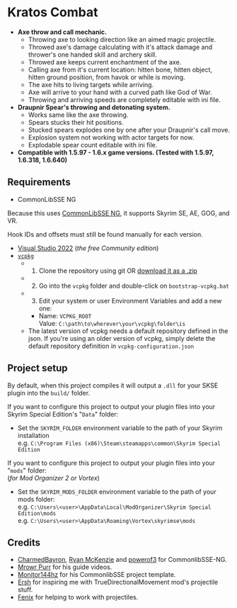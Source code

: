 # Kratos Combat

* **Axe throw and call mechanic.**
  - Throwing axe to looking direction like an aimed magic projectile.
  - Throwed axe's damage calculating with it's attack damage and thrower's one handed skill and archery skill.
  - Throwed axe keeps current enchantment of the axe.
  - Calling axe from it's current location: hitten bone, hitten object, hitten ground position, from havok or while is moving.
  - The axe hits to living targets while arriving.
  - Axe will arrive to your hand with a curved path like God of War.
  - Throwing and arriving speeds are completely editable with ini file.
* **Draupnir Spear's throwing and detonating system.**
  - Works same like the axe throwing.
  - Spears stucks their hit positions.
  - Stucked spears explodes one by one after your Draupnir's call move.
  - Explosion system not working with actor targets for now.
  - Explodable spear count editable with ini file.
* **Compatible with 1.5.97 - 1.6.x game versions. (Tested with 1.5.97, 1.6.318, 1.6.640)**

## Requirements

* CommonLibSSE NG

Because this uses [CommonLibSSE NG](https://github.com/CharmedBaryon/CommonLibSSE-NG), it supports Skyrim SE, AE, GOG, and VR. 

Hook IDs and offsets must still be found manually for each version.


* [Visual Studio 2022](https://visualstudio.microsoft.com/) (_the free Community edition_)
* [`vcpkg`](https://github.com/microsoft/vcpkg)
  - 1. Clone the repository using git OR [download it as a .zip](https://github.com/microsoft/vcpkg/archive/refs/heads/master.zip)
  - 2. Go into the `vcpkg` folder and double-click on `bootstrap-vcpkg.bat`
  - 3. Edit your system or user Environment Variables and add a new one:
    - Name: `VCPKG_ROOT`  
      Value: `C:\path\to\wherever\your\vcpkg\folder\is`
  - The latest version of vcpkg needs a default repository defined in the json. If you're using an older version of vcpkg, simply delete the default repository definition in `vcpkg-configuration.json`

## Project setup

By default, when this project compiles it will output a `.dll` for your SKSE plugin into the `build/` folder.

If you want to configure this project to output your plugin files
into your Skyrim Special Edition's "`Data`" folder:

- Set the `SKYRIM_FOLDER` environment variable to the path of your Skyrim installation  
  e.g. `C:\Program Files (x86)\Steam\steamapps\common\Skyrim Special Edition`

If you want to configure this project to output your plugin files
into your "`mods`" folder:  
(_for Mod Organizer 2 or Vortex_)

- Set the `SKYRIM_MODS_FOLDER` environment variable to the path of your mods folder:  
  e.g. `C:\Users\<user>\AppData\Local\ModOrganizer\Skyrim Special Edition\mods`  
  e.g. `C:\Users\<user>\AppData\Roaming\Vortex\skyrimse\mods`

## Credits
* [CharmedBayron](https://github.com/CharmedBaryon/CommonLibSSE-NG),
[Ryan McKenzie](https://github.com/Ryan-rsm-McKenzie) and
[powerof3](https://github.com/powerof3) for CommonlibSSE-NG.
* [Mrowr Purr](https://github.com/SkyrimScripting) for his guide videos.
* [Monitor144hz](https://github.com/Monitor144hz) for his CommonlibSSE project template.
* [Ersh](https://github.com/ersh1) for inspiring me with TrueDirectionalMovement mod's projectile stuff.
* [Fenix](https://github.com/fenix31415) for helping to work with projectiles.
